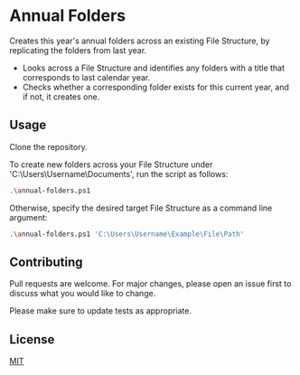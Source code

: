 # Annual Folders

Creates this year's annual folders across an existing File Structure, by replicating the folders from last year.
* Looks across a File Structure and identifies any folders with a title that corresponds to last calendar year. 
* Checks whether a corresponding folder exists for this current year, and if not, it creates one.

## Usage

Clone the repository.

To create new folders across your File Structure under 'C:\Users\Username\Documents', run the script as follows:

```bash
.\annual-folders.ps1
```

Otherwise, specify the desired target File Structure as a command line argument:

```bash
.\annual-folders.ps1 'C:\Users\Username\Example\File\Path'
```

## Contributing

Pull requests are welcome. For major changes, please open an issue first to discuss what you would like to change.

Please make sure to update tests as appropriate.

## License

[MIT](https://choosealicense.com/licenses/mit/)